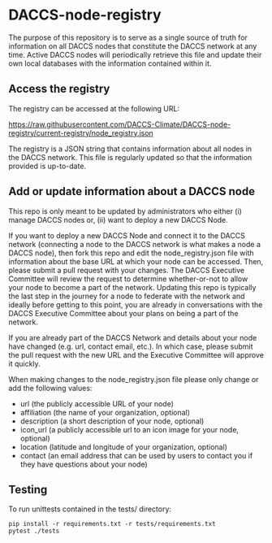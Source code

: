 # DACCS-node-registry

The purpose of this repository is to serve as a single source of truth for information on all DACCS nodes that 
constitute the DACCS network at any time. Active DACCS nodes will periodically retrieve this file and update their 
own local databases with the information contained within it.

## Access the registry

The registry can be accessed at the following URL:

https://raw.githubusercontent.com/DACCS-Climate/DACCS-node-registry/current-registry/node_registry.json

The registry is a JSON string that contains information about all nodes in the DACCS network. This file is regularly
updated so that the information provided is up-to-date.

## Add or update information about a DACCS node

This repo is only meant to be updated by administrators who either (i) manage DACCS nodes or, (ii) want to deploy a 
new DACCS Node. 

If you want to deploy a new DACCS Node and connect it to the DACCS network (connecting a node to the DACCS network 
is what makes a node a DACCS node), then fork this repo and edit the node_registry.json file with information about 
the base URL at which your node can be accessed. Then, please submit a pull request with your changes. The DACCS 
Executive Committee will review the request to determine whether-or-not to allow your node to become a part of the 
network. Updating this repo is typically the last step in the journey for a node to federate with the network and 
ideally before getting to this point, you are already in conversations with the DACCS Executive Committee about your 
plans on being a part of the network.

If you are already part of the DACCS Network and details about your node have changed (e.g. url, contact email, etc.). 
In which case, please submit the pull request with the new URL and the Executive Committee will approve it quickly.

When making changes to the node_registry.json file please only change or add the following values:
  - url (the publicly accessible URL of your node)
  - affiliation (the name of your organization, optional)
  - description (a short description of your node, optional)
  - icon_url (a publicly accessible url to an icon image for your node, optional)
  - location (latitude and longitude of your organization, optional)
  - contact (an email address that can be used by users to contact you if they have questions about your node)

## Testing

To run unittests contained in the tests/ directory:

```shell
pip install -r requirements.txt -r tests/requirements.txt
pytest ./tests
```
